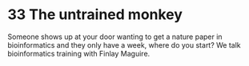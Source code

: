 # 33 The untrained monkey

Someone shows up at your door wanting to get a nature paper in bioinformatics and they only have a week, where do you start? We talk bioinformatics training with Finlay Maguire.

